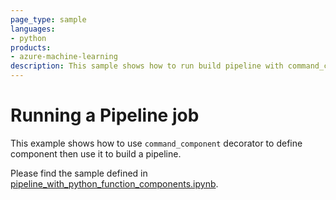 ```yaml
---
page_type: sample
languages:
- python
products:
- azure-machine-learning
description: This sample shows how to run build pipeline with command_component decorator.
---
```


# Running a Pipeline job
This example shows how to use `command_component` decorator to define component then use it to build a pipeline.

Please find the sample defined in [pipeline_with_python_function_components.ipynb](pipeline_with_python_function_components.ipynb).